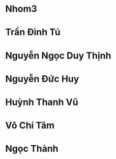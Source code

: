 # Nhom3
# Trần Đình Tú
# Nguyễn Ngọc Duy Thịnh
# Nguyễn Đức Huy
# Huỳnh Thanh Vũ
# Võ Chí Tâm
# Ngọc Thành
